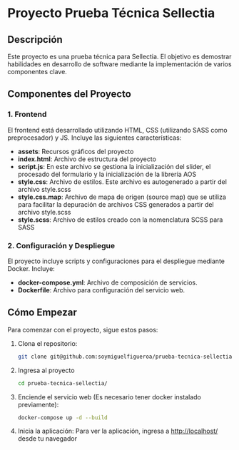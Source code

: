 # Proyecto Prueba Técnica Sellectia

## Descripción
Este proyecto es una prueba técnica para Sellectia. El objetivo es demostrar habilidades en desarrollo de software mediante la implementación de varios componentes clave.

## Componentes del Proyecto

### 1. Frontend
El frontend está desarrollado utilizando HTML, CSS (utilizando SASS como preprocesador) y JS. Incluye las siguientes características:
- **assets**: Recursos gráficos del proyecto
- **index.html**: Archivo de estructura del proyecto
- **script.js**: En este archivo se gestiona la inicialización del slider, el procesado del formulario y la inicialización de la librería AOS
- **style.css**: Archivo de estilos. Este archivo es autogenerado a partir del archivo style.scss
- **style.css.map**: Archivo de mapa de origen (source map) que se utiliza para facilitar la depuración de archivos CSS generados a partir del archivo style.scss
- **style.scss**: Archivo de estilos creado con la nomenclatura SCSS para SASS

### 2. Configuración y Despliegue
El proyecto incluye scripts y configuraciones para el despliegue mediante Docker. Incluye:
- **docker-compose.yml**: Archivo de composición de servicios.
- **Dockerfile**: Archivo para configuración del servicio web.

## Cómo Empezar
Para comenzar con el proyecto, sigue estos pasos:

1. Clona el repositorio:
   ```bash
   git clone git@github.com:soymiguelfigueroa/prueba-tecnica-sellectia.git
   ```

2. Ingresa al proyecto
   ```bash
   cd prueba-tecnica-sellectia/
   ```

3. Enciende el servicio web (Es necesario tener docker instalado previamente):
   ```bash
   docker-compose up -d --build
   ```

4. Inicia la aplicación:
   Para ver la aplicación, ingresa a [http://localhost/](http://localhost/) desde tu navegador
